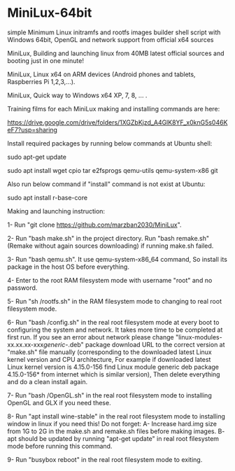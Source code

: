 # MiniLux-64bit
simple Minimum Linux initramfs and rootfs images builder shell script with Windows 64bit, OpenGL and network support from official x64 sources

MiniLux, Building and launching linux from 40MB latest official sources and booting just in one minute!

MiniLux, Linux x64 on ARM devices (Android phones and tablets, Raspberries Pi 1,2,3,...).

MiniLux, Quick way to Windows x64 XP, 7, 8, ... .

Training films for each MiniLux making and installing commands are here:

https://drive.google.com/drive/folders/1XGZbKjzd_A4GlK8YF_x0knG5s046KeF7?usp=sharing

Install required packages by running below commands at Ubuntu shell:

sudo apt-get update

sudo apt install wget cpio tar e2fsprogs qemu-utils qemu-system-x86 git

Also run below command if "install" command is not exist at Ubuntu:

sudo apt install r-base-core

Making and launching instruction:

1- Run "git clone https://github.com/marzban2030/MiniLux".

2- Run "bash make.sh" in the project directory. Run "bash remake.sh" (Remake without again sources downloading) if running make.sh failed.

3- Run "bash qemu.sh". It use qemu-system-x86_64 command, So install its package in the host OS before everything.

4- Enter to the root RAM filesystem mode with username "root" and no password.

5- Run "sh /rootfs.sh" in the RAM filesystem mode to changing to real root filesystem mode.

6- Run "bash /config.sh" in the real root filesystem mode at every boot to configuring the system and network. It takes more time to be completed at first run. If you see an error about network please change "linux-modules-xx.xx.xx-xxx*generic-*.deb" package download URL to the correct version at "make.sh" file manually (corresponding to the downloaded latest Linux kernel version and CPU architecture, For example if downloaded latest Linux kernel version is 4.15.0-156 find Linux module generic deb package 4.15.0-156* from internet which is similar version), Then delete everything and do a clean install again.

7- Run "bash /OpenGL.sh" in the real root filesystem mode to installing OpenGL and GLX if you need these.

8- Run "apt install wine-stable" in the real root filesystem mode to installing window in linux if you need this! Do not forget: A- Increase hard.img size from 1G to 2G in the make.sh and remake.sh files before making images. B- apt should be updated by running "apt-get update" in real root filesystem mode before running this command.

9- Run "busybox reboot" in the real root filesystem mode to exiting.
